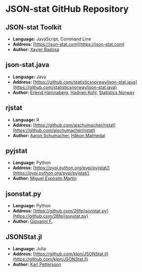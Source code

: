 # JSON-stat GitHub Repository

## JSON-stat Toolkit
* **Language:**	JavaScript, Command Line
* **Address:**	[https://json-stat.com](https://json-stat.com)
* **Author:**	[Xavier Badosa](https://xavierbadosa.com/)

## json-stat.java
* **Language:**	Java
* **Address:**	[https://github.com/statisticsnorway/json-stat.java](https://github.com/statisticsnorway/json-stat.java)
* **Author:**	[Erlend Hamnaberg](https://github.com/hamnis), [Hadrien Kohl](https://github.com/hadrienk), [Statistics Norway](https://github.com/statisticsnorway)

## rjstat
* **Language:**	R
* **Address:**	[https://github.com/ajschumacher/rjstat](https://github.com/ajschumacher/rjstat)
* **Author:**	[Aaron Schumacher](https://github.com/ajschumacher), [Håkon Malmedal](https://github.com/hmalmedal)

## pyjstat
* **Language:**	Python
* **Address:**	[https://pypi.python.org/pypi/pyjstat/](https://pypi.python.org/pypi/pyjstat/)
* **Author:**	[Miguel Expósito Martín](https://twitter.com/predicador37)

## jsonstat.py
* **Language:**	Python
* **Address:**	[https://github.com/26fe/jsonstat.py](https://github.com/26fe/jsonstat.py)
* **Author:**	[Giovanni F.](http://www.26fe.com/)


## JSONStat.jl
* **Language:**	Julia
* **Address:**	[https://github.com/klpn/JSONStat.jl](https://github.com/klpn/JSONStat.jl)
* **Author:**	[Karl Pettersson](http://static-dust.klpn.se/)
